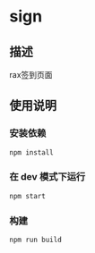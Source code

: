 # sign

## 描述

rax签到页面

## 使用说明

### 安装依赖

```bash
npm install
```

### 在 dev 模式下运行

```bash
npm start
```

### 构建

```bash
npm run build
```
